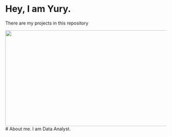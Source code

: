 # Hey, I am Yury.
There are my projects in this repository
<div align="center">
  <img src="https://media.giphy.com/media/dWesBcTLavkZuG35MI/giphy.gif" width="600" height="300"/>
</div>
# About me.
I am Data Analyst.

